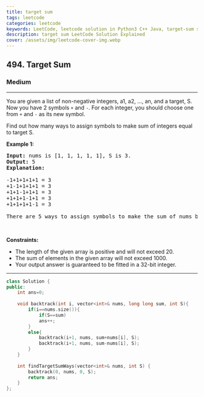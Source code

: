 ```yaml
---
title: target sum
tags: leetcode
categories: leetcode
keywords: LeetCode, leetcode solution in Python3 C++ Java, target-sum solution
description: target sum LeetCode Solution Explained
cover: /assets/img/leetcode-cover-img.webp
---
```





<h2>494. Target Sum</h2><h3>Medium</h3><hr><div><p>You are given a list of non-negative integers, a1, a2, ..., an, and a target, S. Now you have 2 symbols <code>+</code> and <code>-</code>. For each integer, you should choose one from <code>+</code> and <code>-</code> as its new symbol.</p>

<p>Find out how many ways to assign symbols to make sum of integers equal to target S.</p>

<p><b>Example 1:</b></p>

<pre><b>Input:</b> nums is [1, 1, 1, 1, 1], S is 3. 
<b>Output:</b> 5
<b>Explanation:</b> 

-1+1+1+1+1 = 3
+1-1+1+1+1 = 3
+1+1-1+1+1 = 3
+1+1+1-1+1 = 3
+1+1+1+1-1 = 3

There are 5 ways to assign symbols to make the sum of nums be target 3.
</pre>

<p>&nbsp;</p>
<p><strong>Constraints:</strong></p>

<ul>
	<li>The length of the given array is positive and will not exceed 20.</li>
	<li>The sum of elements in the given array will not exceed 1000.</li>
	<li>Your output answer is guaranteed to be fitted in a 32-bit integer.</li>
</ul>
</div>

---




```cpp
class Solution {
public:
    int ans=0;
    
    void backtrack(int i, vector<int>& nums, long long sum, int S){
        if(i==nums.size()){
            if(S==sum)
            ans++;
        }
        else{
            backtrack(i+1, nums, sum+nums[i], S);
            backtrack(i+1, nums, sum-nums[i], S);
        }
    }
    
    int findTargetSumWays(vector<int>& nums, int S) {
        backtrack(0, nums, 0, S);
        return ans;
    }
};
```
